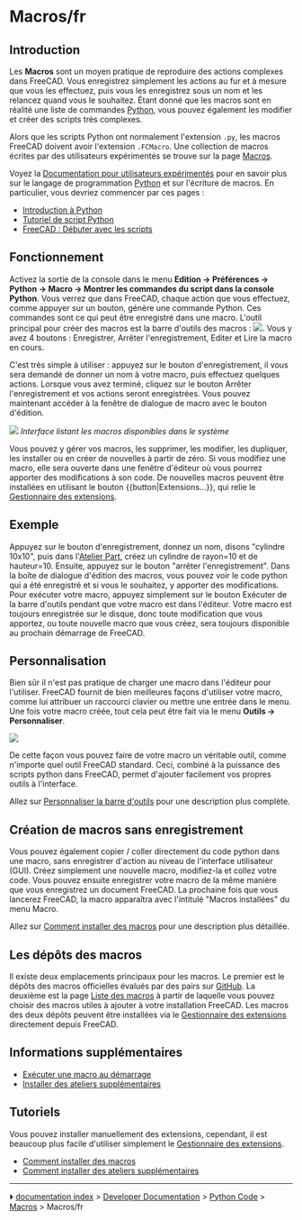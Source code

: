 # Macros/fr
## Introduction

Les **Macros** sont un moyen pratique de reproduire des actions complexes dans FreeCAD. Vous enregistrez simplement les actions au fur et à mesure que vous les effectuez, puis vous les enregistrez sous un nom et les relancez quand vous le souhaitez. Étant donné que les macros sont en réalité une liste de commandes [Python](Python/fr.md), vous pouvez également les modifier et créer des scripts très complexes.

Alors que les scripts Python ont normalement l\'extension `.py`, les macros FreeCAD doivent avoir l\'extension `.FCMacro`. Une collection de macros écrites par des utilisateurs expérimentés se trouve sur la page [Macros](Macros_recipes/fr.md).

Voyez la [Documentation pour utilisateurs expérimentés](Power_users_hub/fr.md) pour en savoir plus sur le langage de programmation [Python](Python/fr.md) et sur l\'écriture de macros. En particulier, vous devriez commencer par ces pages :

-   [Introduction à Python](Introduction_to_Python/fr.md)
-   [Tutoriel de script Python](Python_scripting_tutorial/fr.md)
-   [FreeCAD : Débuter avec les scripts](FreeCAD_Scripting_Basics/fr.md)



## Fonctionnement

Activez la sortie de la console dans le menu **Edition → Préférences → Python → Macro → Montrer les commandes du script dans la console Python**. Vous verrez que dans FreeCAD, chaque action que vous effectuez, comme appuyer sur un bouton, génère une commande Python. Ces commandes sont ce qui peut être enregistré dans une macro. L\'outil principal pour créer des macros est la barre d\'outils des macros : ![](images/Macros_toolbar.jpg ). Vous y avez 4 boutons : Enregistrer, Arrêter l\'enregistrement, Editer et Lire la macro en cours.

C\'est très simple à utiliser : appuyez sur le bouton d\'enregistrement, il vous sera demandé de donner un nom à votre macro, puis effectuez quelques actions. Lorsque vous avez terminé, cliquez sur le bouton Arrêter l\'enregistrement et vos actions seront enregistrées. Vous pouvez maintenant accéder à la fenêtre de dialogue de macro avec le bouton d\'édition.

![](images/Macros.png ) 
*Interface listant les macros disponibles dans le système*

Vous pouvez y gérer vos macros, les supprimer, les modifier, les dupliquer, les installer ou en créer de nouvelles à partir de zéro. Si vous modifiez une macro, elle sera ouverte dans une fenêtre d\'éditeur où vous pourrez apporter des modifications à son code. De nouvelles macros peuvent être installées en utilisant le bouton {{button|Extensions...}}, qui relie le [Gestionnaire des extensions](Std_AddonMgr/fr.md).



## Exemple

Appuyez sur le bouton d\'enregistrement, donnez un nom, disons \"cylindre 10x10\", puis dans l\'[Atelier Part](Part_Workbench/fr.md), créez un cylindre de rayon=10 et de hauteur=10. Ensuite, appuyez sur le bouton \"arrêter l\'enregistrement\". Dans la boîte de dialogue d\'édition des macros, vous pouvez voir le code python qui a été enregistré et si vous le souhaitez, y apporter des modifications. Pour exécuter votre macro, appuyez simplement sur le bouton Exécuter de la barre d\'outils pendant que votre macro est dans l\'éditeur. Votre macro est toujours enregistrée sur le disque, donc toute modification que vous apportez, ou toute nouvelle macro que vous créez, sera toujours disponible au prochain démarrage de FreeCAD.



## Personnalisation

Bien sûr il n\'est pas pratique de charger une macro dans l\'éditeur pour l\'utiliser. FreeCAD fournit de bien meilleures façons d\'utiliser votre macro, comme lui attribuer un raccourci clavier ou mettre une entrée dans le menu. Une fois votre macro créée, tout cela peut être fait via le menu **Outils → Personnaliser**.

![](images/Macros_config.jpg )

De cette façon vous pouvez faire de votre macro un véritable outil, comme n\'importe quel outil FreeCAD standard. Ceci, combiné à la puissance des scripts python dans FreeCAD, permet d\'ajouter facilement vos propres outils à l\'interface.

Allez sur [Personnaliser la barre d\'outils](Customize_Toolbars/fr.md) pour une description plus complète.



## Création de macros sans enregistrement 

Vous pouvez également copier / coller directement du code python dans une macro, sans enregistrer d\'action au niveau de l\'interface utilisateur (GUI). Créez simplement une nouvelle macro, modifiez-la et collez votre code. Vous pouvez ensuite enregistrer votre macro de la même manière que vous enregistrez un document FreeCAD. La prochaine fois que vous lancerez FreeCAD, la macro apparaîtra avec l\'intitulé \"Macros installées\" du menu Macro.

Allez sur [Comment installer des macros](How_to_install_macros/fr.md) pour une description plus détaillée.



## Les dépôts des macros 

Il existe deux emplacements principaux pour les macros. Le premier est le dépôts des macros officielles évalués par des pairs sur [GitHub](https://github.com/FreeCAD/FreeCAD-macros). La deuxième est la page [Liste des macros](Macros_recipes/fr.md) à partir de laquelle vous pouvez choisir des macros utiles à ajouter à votre installation FreeCAD. Les macros des deux dépôts peuvent être installées via le [Gestionnaire des extensions](Std_AddonMgr/fr.md) directement depuis FreeCAD.



## Informations supplémentaires 

-   [Exécuter une macro au démarrage](Macro_at_Startup/fr.md)
-   [Installer des ateliers supplémentaires](Installing_more_workbenches/fr.md)



## Tutoriels

Vous pouvez installer manuellement des extensions, cependant, il est beaucoup plus facile d\'utiliser simplement le [Gestionnaire des extensions](Std_AddonMgr/fr.md).

-   [Comment installer des macros](How_to_install_macros/fr.md)
-   [Comment installer des ateliers supplémentaires](How_to_install_additional_workbenches/fr.md)



---
⏵ [documentation index](../README.md) > [Developer Documentation](Category_Developer%20Documentation.md) > [Python Code](Category_Python%20Code.md) > [Macros](Category_Macros.md) > Macros/fr
